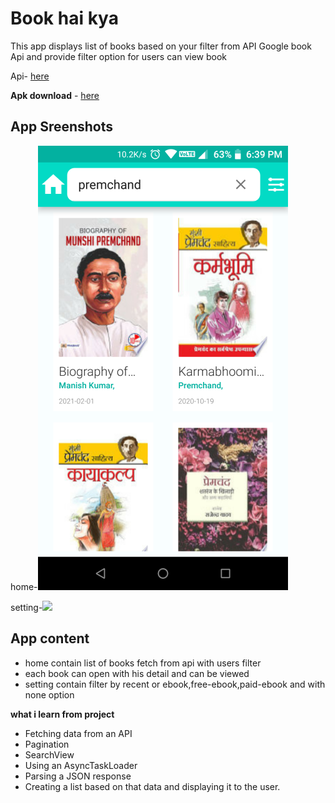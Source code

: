 # Book hai kya

This app displays list of books based on your filter from API Google book Api and provide filter option for users can view book 

 Api- [here](https://developers.google.com/books/docs/overview)
 
**Apk download** - [here](https://github.com/bobykumar7210/Bhukamp/raw/master/image/app-debug.apk)

## App Sreenshots

home-![](/image/home.png) 

setting-![](/image/setting.png)  

## App content
* home contain list of books fetch from api with users filter
* each book can open with his detail and can be viewed
* setting contain filter by recent or ebook,free-ebook,paid-ebook and with none option


**what i learn from project**
* Fetching data from an API
* Pagination
* SearchView
* Using an AsyncTaskLoader
* Parsing a JSON response
* Creating a list based on that data and displaying it to the user.

